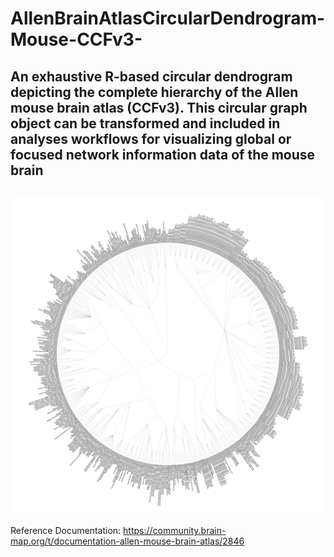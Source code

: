 # AllenBrainAtlasCircularDendrogram-Mouse-CCFv3-
An exhaustive R-based circular dendrogram depicting the complete hierarchy of the Allen mouse brain atlas (CCFv3). This circular graph object can be transformed and included in analyses workflows for visualizing global or focused network information data of the mouse brain
---
![](https://github.com/FKiffer/AllenBrainAtlasCircularDendrogram-Mouse-CCFv3-/blob/main/MouseDendrogram.png)
---
Reference Documentation: https://community.brain-map.org/t/documentation-allen-mouse-brain-atlas/2846
